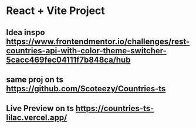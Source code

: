 # React + Vite Project

## Idea inspo https://www.frontendmentor.io/challenges/rest-countries-api-with-color-theme-switcher-5cacc469fec04111f7b848ca/hub
## same proj on ts https://github.com/Scoteezy/Countries-ts
## Live Preview on ts https://countries-ts-lilac.vercel.app/
